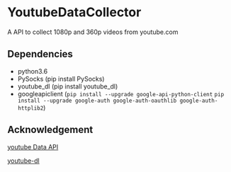 # YoutubeDataCollector
A API to collect 1080p and 360p videos from youtube.com
## Dependencies
- python3.6
- PySocks (pip install PySocks)
- youtube_dl (pip install youtube_dl)
- googleapiclient (`pip install --upgrade google-api-python-client` `pip install --upgrade google-auth google-auth-oauthlib google-auth-httplib2`)


## Acknowledgement
[youtube Data API](https://developers.google.com/resources/api-libraries/documentation/youtube/v3/python/latest/youtube_v3.search.html)

[youtube-dl](https://github.com/ytdl-org/youtube-dl)
